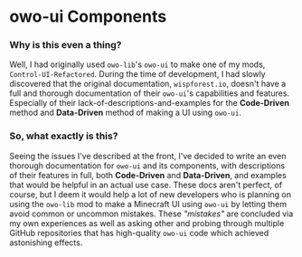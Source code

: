 # owo-ui Components

### Why is this even a thing?
Well, I had originally used `owo-lib`'s `owo-ui` to make one of my mods, `Control-UI-Refactored`. During the time of
development, I had slowly discovered that the original documentation, `wispforest.io`, doesn't have a full and thorough
documentation of their `owo-ui`'s capabilities and features. Especially of their lack-of-descriptions-and-examples for
the **Code-Driven** method and **Data-Driven** method of making a UI using `owo-ui`.

### So, what exactly is this?
Seeing the issues I've described at the front, I've decided to write an even thorough documentation for `owo-ui` and its
components, with descriptions of their features in full, both **Code-Driven** and **Data-Driven**, and examples that
would be helpful in an actual use case. These docs aren't perfect, of course, but I deem it would help a lot of new
developers who is planning on using the `owo-lib` mod to make a Minecraft UI using `owo-ui` by letting them avoid common
or uncommon mistakes. These _"mistakes"_ are concluded via my own experiences as well as asking other and probing through
multiple GitHub repositories that has high-quality `owo-ui` code which achieved astonishing effects.
